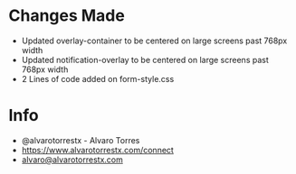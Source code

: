 # Changes Made
- Updated overlay-container to be centered on large screens past 768px width
- Updated notification-overlay to be centered on large screens past 768px width
- 2 Lines of code added on form-style.css

# Info
- @alvarotorrestx - Alvaro Torres
- https://www.alvarotorrestx.com/connect
- alvaro@alvarotorrestx.com